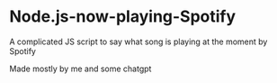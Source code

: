 # Node.js-now-playing-Spotify
A complicated JS script to say what song is playing at the moment by Spotify

Made mostly by me and some chatgpt
